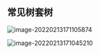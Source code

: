## 常见树套树

![image-20220213171105874](C:\Users\Henry\AppData\Roaming\Typora\typora-user-images\image-20220213171105874.png)

![image-20220213171045210](C:\Users\Henry\AppData\Roaming\Typora\typora-user-images\image-20220213171045210.png)


